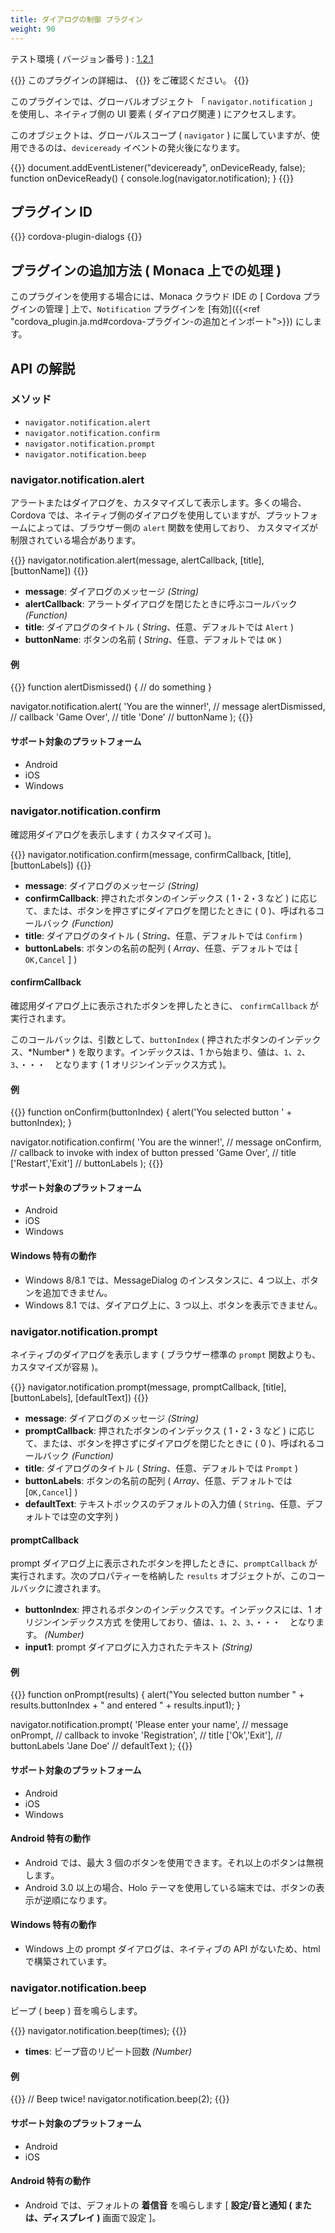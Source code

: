 ```yaml
---
title: ダイアログの制御 プラグイン
weight: 90
---
```


テスト環境 ( バージョン番号 ) : [1.2.1](https://github.com/apache/cordova-plugin-dialogs/releases/tag/1.2.1)

{{<note>}}
このプラグインの詳細は、 {{<link title="こちらの原文 ( GitHub )" href="https://github.com/apache/cordova-plugin-dialogs">}} をご確認ください。
{{</note>}}

このプラグインでは、グローバルオブジェクト 「 `navigator.notification`
」 を使用し、ネイティブ側の UI 要素 ( ダイアログ関連 )
にアクセスします。

このオブジェクトは、グローバルスコープ ( `navigator` )
に属していますが、使用できるのは、`deviceready`
イベントの発火後になります。

{{<highlight javascript>}}
document.addEventListener("deviceready", onDeviceReady, false);
function onDeviceReady() {
    console.log(navigator.notification);
}
{{</highlight>}}

プラグイン ID
-------------

{{<highlight javascript>}}
cordova-plugin-dialogs
{{</highlight>}}

プラグインの追加方法 ( Monaca 上での処理 )
------------------------------------------

このプラグインを使用する場合には、Monaca クラウド IDE の \[ Cordova
プラグインの管理 \] 上で、`Notification` プラグインを
[有効]({{<ref "cordova_plugin.ja.md#cordova-プラグイン-の追加とインポート">}}) にします。

API の解説
----------

### メソッド

-   `navigator.notification.alert`
-   `navigator.notification.confirm`
-   `navigator.notification.prompt`
-   `navigator.notification.beep`

### navigator.notification.alert

アラートまたはダイアログを、カスタマイズして表示します。多くの場合、Cordova
では、ネイティブ側のダイアログを使用していますが、プラットフォームによっては、ブラウザー側の
`alert` 関数を使用しており、
カスタマイズが制限されている場合があります。

{{<highlight javascript>}}
navigator.notification.alert(message, alertCallback, [title], [buttonName])
{{</highlight>}}

-   **message**: ダイアログのメッセージ *(String)*
-   **alertCallback**: アラートダイアログを閉じたときに呼ぶコールバック
    *(Function)*
-   **title**: ダイアログのタイトル ( *String*、任意、デフォルトでは
    `Alert` )
-   **buttonName**: ボタンの名前 ( *String*、任意、デフォルトでは `OK` )

#### 例

{{<highlight javascript>}}
function alertDismissed() {
    // do something
}

navigator.notification.alert(
    'You are the winner!',  // message
    alertDismissed,         // callback
    'Game Over',            // title
    'Done'                  // buttonName
);
{{</highlight>}}

#### サポート対象のプラットフォーム

-   Android
-   iOS
-   Windows

### navigator.notification.confirm

確認用ダイアログを表示します ( カスタマイズ可 )。

{{<highlight javascript>}}
navigator.notification.confirm(message, confirmCallback, [title], [buttonLabels])
{{</highlight>}}

-   **message**: ダイアログのメッセージ *(String)*
-   **confirmCallback**: 押されたボタンのインデックス ( 1・2・3 など )
    に応じて、または、ボタンを押さずにダイアログを閉じたときに ( 0
    )、呼ばれるコールバック *(Function)*
-   **title**: ダイアログのタイトル ( *String*、任意、デフォルトでは
    `Confirm` )
-   **buttonLabels**: ボタンの名前の配列 ( *Array*、任意、デフォルトでは
    \[ `OK,Cancel` \] )

#### confirmCallback

確認用ダイアログ上に表示されたボタンを押したときに、 `confirmCallback`
が実行されます。

このコールバックは、引数として、`buttonIndex` (
押されたボタンのインデックス、\*Number\* ) を取ります。インデックスは、1
から始まり、値は、`1`、`2`、`3`、・・・　となります ( 1
オリジンインデックス方式 )。

#### 例

{{<highlight javascript>}}
function onConfirm(buttonIndex) {
    alert('You selected button ' + buttonIndex);
}

navigator.notification.confirm(
    'You are the winner!', // message
        onConfirm,            // callback to invoke with index of button pressed
    'Game Over',           // title
    ['Restart','Exit']     // buttonLabels
);
{{</highlight>}}

#### サポート対象のプラットフォーム

-   Android
-   iOS
-   Windows

#### Windows 特有の動作

-   Windows 8/8.1 では、MessageDialog のインスタンスに、4
    つ以上、ボタンを追加できません。
-   Windows 8.1 では、ダイアログ上に、3 つ以上、ボタンを表示できません。

### navigator.notification.prompt

ネイティブのダイアログを表示します ( ブラウザー標準の `prompt`
関数よりも、カスタマイズが容易 )。

{{<highlight javascript>}}
navigator.notification.prompt(message, promptCallback, [title], [buttonLabels], [defaultText])
{{</highlight>}}

-   **message**: ダイアログのメッセージ *(String)*
-   **promptCallback**: 押されたボタンのインデックス ( 1・2・3 など )
    に応じて、または、ボタンを押さずにダイアログを閉じたときに ( 0
    )、呼ばれるコールバック *(Function)*
-   **title**: ダイアログのタイトル ( *String*、任意、デフォルトでは
    `Prompt` )
-   **buttonLabels**: ボタンの名前の配列 ( *Array*、任意、デフォルトでは
    \[`OK,Cancel`\] )
-   **defaultText**: テキストボックスのデフォルトの入力値 (
    `String`、任意、デフォルトでは空の文字列 )

#### promptCallback

prompt ダイアログ上に表示されたボタンを押したときに、`promptCallback`
が実行されます。次のプロパティーを格納した `results`
オブジェクトが、このコールバックに渡されます。

-   **buttonIndex**:
    押されるボタンのインデックスです。インデックスには、1
    オリジンインデックス方式
    を使用しており、値は、`1`、`2`、`3`、・・・　となります。 *(Number)*
-   **input1**: prompt ダイアログに入力されたテキスト *(String)*

#### 例

{{<highlight javascript>}}
function onPrompt(results) {
    alert("You selected button number " + results.buttonIndex + " and entered " + results.input1);
}

navigator.notification.prompt(
    'Please enter your name',  // message
    onPrompt,                  // callback to invoke
    'Registration',            // title
    ['Ok','Exit'],             // buttonLabels
    'Jane Doe'                 // defaultText
);
{{</highlight>}}

#### サポート対象のプラットフォーム

-   Android
-   iOS
-   Windows

#### Android 特有の動作

-   Android では、最大 3
    個のボタンを使用できます。それ以上のボタンは無視します。
-   Android 3.0 以上の場合、Holo
    テーマを使用している端末では、ボタンの表示が逆順になります。

#### Windows 特有の動作

-   Windows 上の prompt ダイアログは、ネイティブの API がないため、html
    で構築されています。

### navigator.notification.beep

ビープ ( beep ) 音を鳴らします。

{{<highlight javascript>}}
navigator.notification.beep(times);
{{</highlight>}}

-   **times**: ビープ音のリピート回数 *(Number)*

#### 例

{{<highlight javascript>}}
// Beep twice!
navigator.notification.beep(2);
{{</highlight>}}

#### サポート対象のプラットフォーム

-   Android
-   iOS

#### Android 特有の動作

-   Android では、デフォルトの **着信音** を鳴らします \[
    **設定/音と通知 ( または、ディスプレイ )** 画面で設定 \]。

